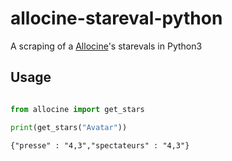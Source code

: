 # allocine-stareval-python
A scraping of a [Allocine](https://www.allocine.fr/)'s starevals in Python3

## Usage

```python

from allocine import get_stars

print(get_stars("Avatar"))

```
```
{"presse" : "4,3","spectateurs" : "4,3"}
```


